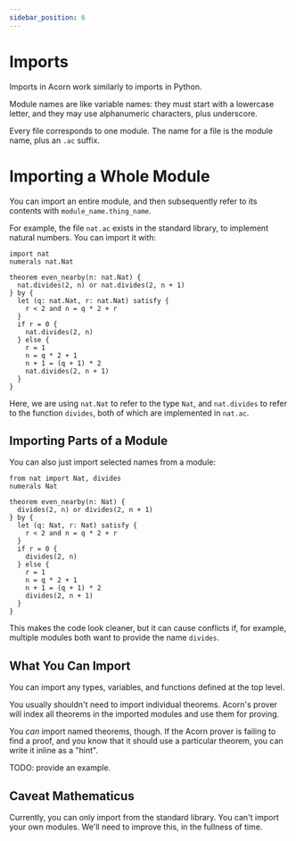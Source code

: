 ```yaml
---
sidebar_position: 6
---
```


# Imports

Imports in Acorn work similarly to imports in Python.

Module names are like variable names: they must start with a lowercase letter, and they may use alphanumeric characters, plus underscore.

Every file corresponds to one module. The name for a file is the module name, plus an `.ac` suffix.

# Importing a Whole Module

You can import an entire module, and then subsequently refer to its contents with `module_name.thing_name`.

For example, the file `nat.ac` exists in the standard library, to implement natural numbers. You can import it with:

```acorn
import nat
numerals nat.Nat

theorem even_nearby(n: nat.Nat) {
  nat.divides(2, n) or nat.divides(2, n + 1)
} by {
  let (q: nat.Nat, r: nat.Nat) satisfy {
    r < 2 and n = q * 2 + r
  }
  if r = 0 {
    nat.divides(2, n)
  } else {
    r = 1
    n = q * 2 + 1
    n + 1 = (q + 1) * 2
    nat.divides(2, n + 1)
  }
}
```

Here, we are using `nat.Nat` to refer to the type `Nat`, and `nat.divides` to refer to the function `divides`, both of which are implemented in `nat.ac`.

## Importing Parts of a Module

You can also just import selected names from a module:

```acorn
from nat import Nat, divides
numerals Nat

theorem even_nearby(n: Nat) {
  divides(2, n) or divides(2, n + 1)
} by {
  let (q: Nat, r: Nat) satisfy {
    r < 2 and n = q * 2 + r
  }
  if r = 0 {
    divides(2, n)
  } else {
    r = 1
    n = q * 2 + 1
    n + 1 = (q + 1) * 2
    divides(2, n + 1)
  }
}
```

This makes the code look cleaner, but it can cause conflicts if, for example, multiple modules both want to provide the name `divides`.

## What You Can Import

You can import any types, variables, and functions defined at the top level.

You usually shouldn't need to import individual theorems. Acorn's prover will index all theorems in the imported modules and use them for proving.

You _can_ import named theorems, though. If the Acorn prover is failing to find a proof, and you know that it should use a particular theorem, you can write it inline as a "hint".

TODO: provide an example.

## Caveat Mathematicus

Currently, you can only import from the standard library. You can't import your own modules. We'll need to improve this, in the fullness of time.
